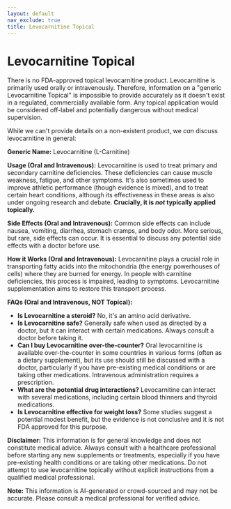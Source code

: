 ```yaml
---
layout: default
nav_exclude: true
title: Levocarnitine Topical
---
```


# Levocarnitine Topical

There is no FDA-approved topical levocarnitine product.  Levocarnitine is primarily used orally or intravenously.  Therefore, information on a "generic Levocarnitine Topical" is impossible to provide accurately as it doesn't exist in a regulated, commercially available form.  Any topical application would be considered off-label and potentially dangerous without medical supervision.


While we can't provide details on a non-existent product, we *can* discuss levocarnitine in general:

**Generic Name:** Levocarnitine (L-Carnitine)

**Usage (Oral and Intravenous):** Levocarnitine is used to treat primary and secondary carnitine deficiencies.  These deficiencies can cause muscle weakness, fatigue, and other symptoms. It's also sometimes used to improve athletic performance (though evidence is mixed),  and to treat certain heart conditions, although its effectiveness in these areas is also under ongoing research and debate.  **Crucially, it is *not* typically applied topically.**

**Side Effects (Oral and Intravenous):** Common side effects can include nausea, vomiting, diarrhea, stomach cramps, and body odor.  More serious, but rare, side effects can occur.  It is essential to discuss any potential side effects with a doctor before use.

**How it Works (Oral and Intravenous):**  Levocarnitine plays a crucial role in transporting fatty acids into the mitochondria (the energy powerhouses of cells) where they are burned for energy.  In people with carnitine deficiencies, this process is impaired, leading to symptoms. Levocarnitine supplementation aims to restore this transport process.

**FAQs (Oral and Intravenous, NOT Topical):**

* **Is Levocarnitine a steroid?** No, it's an amino acid derivative.
* **Is Levocarnitine safe?** Generally safe when used as directed by a doctor, but it can interact with certain medications.  Always consult a doctor before taking it.
* **Can I buy Levocarnitine over-the-counter?** Oral levocarnitine is available over-the-counter in some countries in various forms (often as a dietary supplement), but its use should still be discussed with a doctor, particularly if you have pre-existing medical conditions or are taking other medications.  Intravenous administration requires a prescription.
* **What are the potential drug interactions?** Levocarnitine can interact with several medications, including certain blood thinners and thyroid medications.
* **Is Levocarnitine effective for weight loss?**  Some studies suggest a potential modest benefit, but the evidence is not conclusive and it is not FDA approved for this purpose.

**Disclaimer:** This information is for general knowledge and does not constitute medical advice.  Always consult with a healthcare professional before starting any new supplements or treatments, especially if you have pre-existing health conditions or are taking other medications.  Do not attempt to use levocarnitine topically without explicit instructions from a qualified medical professional.


**Note:** This information is AI-generated or crowd-sourced and may not be accurate. Please consult a medical professional for verified advice.